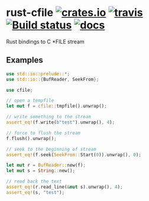 # rust-cfile [![crates.io](http://meritbadge.herokuapp.com/cfile)](https://crates.io/crates/cfile) [![travis](https://travis-ci.org/flier/rust-cfile.svg?branch=master)](https://travis-ci.org/flier/rust-cfile) [![Build status](https://ci.appveyor.com/api/projects/status/0lsnxvj7bqeorslw?svg=true)](https://ci.appveyor.com/project/flier/rust-cfile) [![docs](https://docs.rs/fasthash/badge.svg)](https://docs.rs/crate/cfile/)

Rust bindings to C *FILE stream

## Examples

```rust
use std::io::prelude::*;
use std::io::{BufReader, SeekFrom};

use cfile;

// open a tempfile
let mut f = cfile::tmpfile().unwrap();

// write something to the stream
assert_eq!(f.write(b"test").unwrap(), 4);

// force to flush the stream
f.flush().unwrap();

// seek to the beginning of stream
assert_eq!(f.seek(SeekFrom::Start(0)).unwrap(), 0);

let mut r = BufReader::new(f);
let mut s = String::new();

// read back the text
assert_eq!(r.read_line(&mut s).unwrap(), 4);
assert_eq!(s, "test");
```
